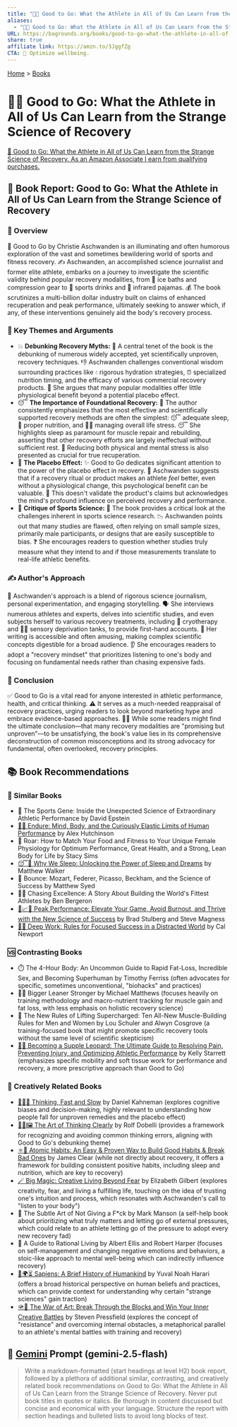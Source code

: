 ```yaml
---
title: "💪🧪 Good to Go: What the Athlete in All of Us Can Learn from the Strange Science of Recovery"
aliases:
  - "💪🧪 Good to Go: What the Athlete in All of Us Can Learn from the Strange Science of Recovery"
URL: https://bagrounds.org/books/good-to-go-what-the-athlete-in-all-of-us-can-learn-from-the-strange-science-of-recovery
share: true
affiliate link: https://amzn.to/3JggfZg
CTA: 💪 Optimize wellbeing.
---
```

[Home](../index.md) > [Books](./index.md)  
# 💪🧪 Good to Go: What the Athlete in All of Us Can Learn from the Strange Science of Recovery  
[🛒 Good to Go: What the Athlete in All of Us Can Learn from the Strange Science of Recovery. As an Amazon Associate I earn from qualifying purchases.](https://amzn.to/3JggfZg)  
  
## 📖 Book Report: Good to Go: What the Athlete in All of Us Can Learn from the Strange Science of Recovery  
  
### 🔎 Overview  
  
📖 Good to Go by Christie Aschwanden is an illuminating and often humorous exploration of the vast and sometimes bewildering world of sports and fitness recovery. ✍️ Aschwanden, an accomplished science journalist and former elite athlete, embarks on a journey to investigate the scientific validity behind popular recovery modalities, from 🧊 ice baths and compression gear to 🥤 sports drinks and 🛌 infrared pajamas. 💰 The book scrutinizes a multi-billion dollar industry built on claims of enhanced recuperation and peak performance, ultimately seeking to answer which, if any, of these interventions genuinely aid the body's recovery process.  
  
### 🔑 Key Themes and Arguments  
  
* 💥 **Debunking Recovery Myths:** 🧐 A central tenet of the book is the debunking of numerous widely accepted, yet scientifically unproven, recovery techniques. 👎 Aschwanden challenges conventional wisdom surrounding practices like 💧 rigorous hydration strategies, ⏰ specialized nutrition timing, and the efficacy of various commercial recovery products. 🧪 She argues that many popular modalities offer little physiological benefit beyond a potential placebo effect.  
* 😴 **The Importance of Foundational Recovery:** 🥇 The author consistently emphasizes that the most effective and scientifically supported recovery methods are often the simplest: 😴 adequate sleep, 🍎 proper nutrition, and 🧘‍♀️ managing overall life stress. 😴 She highlights sleep as paramount for muscle repair and rebuilding, asserting that other recovery efforts are largely ineffectual without sufficient rest. 🤯 Reducing both physical and mental stress is also presented as crucial for true recuperation.  
* 🧠 **The Placebo Effect:** ✨ Good to Go dedicates significant attention to the power of the placebo effect in recovery. 🤔 Aschwanden suggests that if a recovery ritual or product makes an athlete *feel* better, even without a physiological change, this psychological benefit can be valuable. 🤷 This doesn't validate the product's claims but acknowledges the mind's profound influence on perceived recovery and performance.  
* 🔬 **Critique of Sports Science:** 🧐 The book provides a critical look at the challenges inherent in sports science research. 📉 Aschwanden points out that many studies are flawed, often relying on small sample sizes, primarily male participants, or designs that are easily susceptible to bias. ❓ She encourages readers to question whether studies truly measure what they intend to and if those measurements translate to real-life athletic benefits.  
  
### ✍️ Author's Approach  
  
🔬 Aschwanden's approach is a blend of rigorous science journalism, personal experimentation, and engaging storytelling. 🗣️ She interviews numerous athletes and experts, delves into scientific studies, and even subjects herself to various recovery treatments, including 🥶 cryotherapy and 😵‍💫 sensory deprivation tanks, to provide first-hand accounts. 📝 Her writing is accessible and often amusing, making complex scientific concepts digestible for a broad audience. 👂 She encourages readers to adopt a "recovery mindset" that prioritizes listening to one's body and focusing on fundamental needs rather than chasing expensive fads.  
  
### 🎯 Conclusion  
  
✅ Good to Go is a vital read for anyone interested in athletic performance, health, and critical thinking. ⚠️ It serves as a much-needed reappraisal of recovery practices, urging readers to look beyond marketing hype and embrace evidence-based approaches. 🤷‍♀️ While some readers might find the ultimate conclusion—that many recovery modalities are "promising but unproven"—to be unsatisfying, the book's value lies in its comprehensive deconstruction of common misconceptions and its strong advocacy for fundamental, often overlooked, recovery principles.  
  
## 📚 Book Recommendations  
  
### 👯 Similar Books  
  
* 🧬 The Sports Gene: Inside the Unexpected Science of Extraordinary Athletic Performance by David Epstein  
* [💪🧠 Endure: Mind, Body, and the Curiously Elastic Limits of Human Performance](./endure-mind-body-and-the-curiously-elastic-limits-of-human-performance.md) by Alex Hutchinson  
* 👩 Roar: How to Match Your Food and Fitness to Your Unique Female Physiology for Optimum Performance, Great Health, and a Strong, Lean Body for Life by Stacy Sims  
* [😴💭 Why We Sleep: Unlocking the Power of Sleep and Dreams](./why-we-sleep-unlocking-the-power-of-sleep-and-dreams.md) by Matthew Walker  
* 🎾 Bounce: Mozart, Federer, Picasso, Beckham, and the Science of Success by Matthew Syed  
* 🏋️‍♂️ Chasing Excellence: A Story About Building the World's Fittest Athletes by Ben Bergeron  
* [🚀📈🧘 Peak Performance: Elevate Your Game, Avoid Burnout, and Thrive with the New Science of Success](./peak-performance-elevate-your-game-avoid-burnout-and-thrive-with-the-new-science-of-success.md) by Brad Stulberg and Steve Magness  
* [🤿💼 Deep Work: Rules for Focused Success in a Distracted World](./deep-work.md) by Cal Newport  
  
### 🆚 Contrasting Books  
  
* ⏱️ The 4-Hour Body: An Uncommon Guide to Rapid Fat-Loss, Incredible Sex, and Becoming Superhuman by Timothy Ferriss (often advocates for specific, sometimes unconventional, "biohacks" and practices)  
* 🏋️‍♂️ Bigger Leaner Stronger by Michael Matthews (focuses heavily on training methodology and macro-nutrient tracking for muscle gain and fat loss, with less emphasis on holistic recovery science)  
* 💪 The New Rules of Lifting Supercharged: Ten All-New Muscle-Building Rules for Men and Women by Lou Schuler and Alwyn Cosgrove (a training-focused book that might promote specific recovery tools without the same level of scientific skepticism)  
* [🤸🤕 Becoming a Supple Leopard: The Ultimate Guide to Resolving Pain, Preventing Injury, and Optimizing Athletic Performance](./becoming-a-supple-leopard-the-ultimate-guide-to-resolving-pain-preventing-injury-and-optimizing-athletic-performance.md) by Kelly Starrett (emphasizes specific mobility and soft tissue work for performance and recovery, a more prescriptive approach than Good to Go)  
  
### 🧠 Creatively Related Books  
  
* [🤔🐇🐢 Thinking, Fast and Slow](./thinking-fast-and-slow.md) by Daniel Kahneman (explores cognitive biases and decision-making, highly relevant to understanding how people fall for unproven remedies and the placebo effect)  
* [🎨🤔🖼️ The Art of Thinking Clearly](./the-art-of-thinking-clearly.md) by Rolf Dobelli (provides a framework for recognizing and avoiding common thinking errors, aligning with Good to Go's debunking theme)  
* [⚛️🔄 Atomic Habits: An Easy & Proven Way to Build Good Habits & Break Bad Ones](./atomic-habits.md) by James Clear (while not directly about recovery, it offers a framework for building consistent positive habits, including sleep and nutrition, which are key to recovery)  
* [🪄 Big Magic: Creative Living Beyond Fear](./big-magic.md) by Elizabeth Gilbert (explores creativity, fear, and living a fulfilling life, touching on the idea of trusting one's intuition and process, which resonates with Aschwanden's call to "listen to your body")  
* 🧘 The Subtle Art of Not Giving a F*ck by Mark Manson (a self-help book about prioritizing what truly matters and letting go of external pressures, which could relate to an athlete letting go of the pressure to adopt every new recovery fad)  
* 🧠 A Guide to Rational Living by Albert Ellis and Robert Harper (focuses on self-management and changing negative emotions and behaviors, a stoic-like approach to mental well-being which can indirectly influence recovery)  
* [📜🌍⏳ Sapiens: A Brief History of Humankind](./sapiens-a-brief-history-of-humankind.md) by Yuval Noah Harari (offers a broad historical perspective on human beliefs and practices, which can provide context for understanding why certain "strange sciences" gain traction)  
* [🪖🎨 The War of Art: Break Through the Blocks and Win Your Inner Creative Battles](./the-war-of-art.md) by Steven Pressfield (explores the concept of "resistance" and overcoming internal obstacles, a metaphorical parallel to an athlete's mental battles with training and recovery)  
  
## 💬 [Gemini](../software/gemini.md) Prompt (gemini-2.5-flash)  
> Write a markdown-formatted (start headings at level H2) book report, followed by a plethora of additional similar, contrasting, and creatively related book recommendations on Good to Go: What the Athlete in All of Us Can Learn from the Strange Science of Recovery. Never put book titles in quotes or italics. Be thorough in content discussed but concise and economical with your language. Structure the report with section headings and bulleted lists to avoid long blocks of text.
